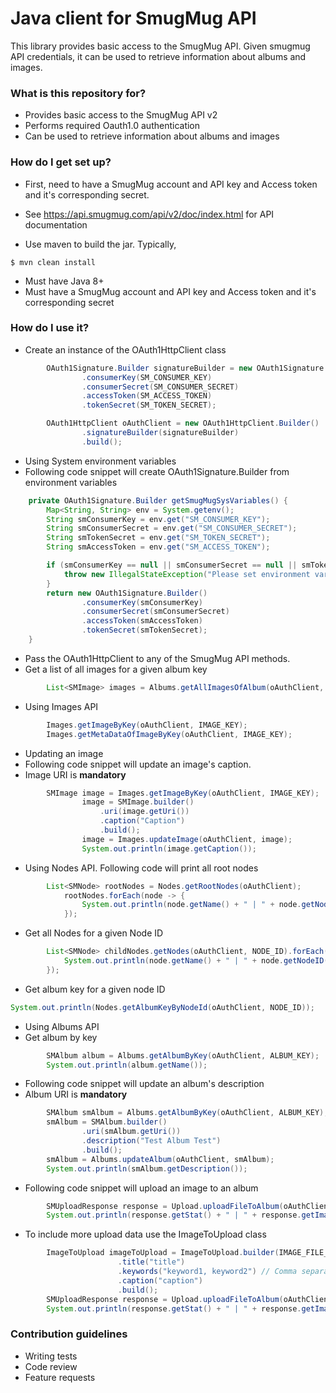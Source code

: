 # Java client for SmugMug API #

This library provides basic access to the SmugMug API. Given smugmug API credentials, it can be used to retrieve information about albums and images.
### What is this repository for? ###

* Provides basic access to the SmugMug API v2
* Performs required Oauth1.0 authentication
* Can be used to retrieve information about albums and images

### How do I get set up? ###
* First, need to have a SmugMug account and API key and Access token and it's corresponding secret.
* See https://api.smugmug.com/api/v2/doc/index.html for API documentation

* Use maven to build the jar. Typically,
```commandline
$ mvn clean install
```
* Must have Java 8+
* Must have a SmugMug account and API key and Access token and it's corresponding secret

### How do I use it? ###

* Create an instance of the OAuth1HttpClient class

```java
        OAuth1Signature.Builder signatureBuilder = new OAuth1Signature.Builder()
                .consumerKey(SM_CONSUMER_KEY)
                .consumerSecret(SM_CONSUMER_SECRET)
                .accessToken(SM_ACCESS_TOKEN)
                .tokenSecret(SM_TOKEN_SECRET);

        OAuth1HttpClient oAuthClient = new OAuth1HttpClient.Builder()
                .signatureBuilder(signatureBuilder)
                .build();
```
* Using System environment variables
* Following code snippet will create OAuth1Signature.Builder from environment variables
```java
    private OAuth1Signature.Builder getSmugMugSysVariables() {
        Map<String, String> env = System.getenv();
        String smConsumerKey = env.get("SM_CONSUMER_KEY");
        String smConsumerSecret = env.get("SM_CONSUMER_SECRET");
        String smTokenSecret = env.get("SM_TOKEN_SECRET");
        String smAccessToken = env.get("SM_ACCESS_TOKEN");

        if (smConsumerKey == null || smConsumerSecret == null || smTokenSecret == null || smAccessToken == null) {
            throw new IllegalStateException("Please set environment variables SM_CONSUMER_KEY, SM_CONSUMER_SECRET, SM_TOKEN_SECRET, SM_ACCESS_TOKEN");
        }
        return new OAuth1Signature.Builder()
                .consumerKey(smConsumerKey)
                .consumerSecret(smConsumerSecret)
                .accessToken(smAccessToken)
                .tokenSecret(smTokenSecret);
    }
```
* Pass the OAuth1HttpClient to any of the SmugMug API methods.
* Get a list of all images for a given album key
```java
        List<SMImage> images = Albums.getAllImagesOfAlbum(oAuthClient, ALBUM_KEY);
```
* Using Images API
```java
        Images.getImageByKey(oAuthClient, IMAGE_KEY);
        Images.getMetaDataOfImageByKey(oAuthClient, IMAGE_KEY);
```
* Updating an image
* Following code snippet will update an image's caption.
* Image URI is **mandatory**
```java
        SMImage image = Images.getImageByKey(oAuthClient, IMAGE_KEY);
                image = SMImage.builder()
                    .uri(image.getUri())
                    .caption("Caption")
                    .build();
                image = Images.updateImage(oAuthClient, image);
                System.out.println(image.getCaption());
```
* Using Nodes API. Following code will print all root nodes
```java
        List<SMNode> rootNodes = Nodes.getRootNodes(oAuthClient);
            rootNodes.forEach(node -> {
                System.out.println(node.getName() + " | " + node.getNodeID() + " | " +  node.getType());
            });
```
* Get all Nodes for a given Node ID
```java
        List<SMNode> childNodes.getNodes(oAuthClient, NODE_ID).forEach(node -> {
            System.out.println(node.getName() + " | " + node.getNodeID() + " | " + Paths.get(node.getUris().getAlbum().getUri()).getFileName() + " | " +node.getType());
        });
```
* Get album key for a given node ID
```java
System.out.println(Nodes.getAlbumKeyByNodeId(oAuthClient, NODE_ID));
```
* Using Albums API
* Get album by key
```java
        SMAlbum album = Albums.getAlbumByKey(oAuthClient, ALBUM_KEY);
        System.out.println(album.getName());
```
* Following code snippet will update an album's description
* Album URI is **mandatory**
```java
        SMAlbum smAlbum = Albums.getAlbumByKey(oAuthClient, ALBUM_KEY);
        smAlbum = SMAlbum.builder()
                .uri(smAlbum.getUri())
                .description("Test Album Test")
                .build();
        smAlbum = Albums.updateAlbum(oAuthClient, smAlbum);
        System.out.println(smAlbum.getDescription());
```
* Following code snippet will upload an image to an album
```java
        SMUploadResponse response = Upload.uploadFileToAlbum(oAuthClient, IMAGE_FILE_PATH, ALBUM_KEY);
        System.out.println(response.getStat() + " | " + response.getImage().getImageUri());
```
* To include more upload data use the ImageToUpload class
```java
        ImageToUpload imageToUpload = ImageToUpload.builder(IMAGE_FILE_PATH, ALBUM_KEY)
                        .title("title")
                        .keywords("keyword1, keyword2") // Comma separated keywords
                        .caption("caption")                
                        .build();
        SMUploadResponse response = Upload.uploadFileToAlbum(oAuthClient, imageToUpload);
        System.out.println(response.getStat() + " | " + response.getImage().getImageUri());
```
### Contribution guidelines ###

* Writing tests
* Code review
* Feature requests
